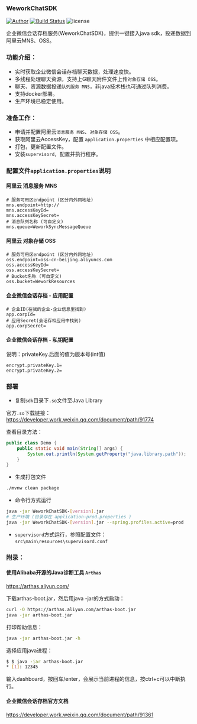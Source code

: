 ### WeworkChatSDK

[![Author](https://img.shields.io/badge/author-@chinayin-blue.svg)](https://github.com/chinayin)
[![Build Status](https://github.com/chinayin/WeworkChatSDK/workflows/JavaCI/badge.svg)](https://github.com/chinayin/WeworkChatSDK/actions)
![license](https://img.shields.io/github/license/chinayin/WeworkChatSDK.svg)

企业微信会话存档服务(WeworkChatSDK)，提供一键接入java sdk，投递数据到阿里云MNS、OSS。

### 功能介绍：

- 实时获取企业微信会话存档聊天数据，处理速度快。
- 多线程处理聊天资源，支持上G聊天附件文件上传`对象存储 OSS`。
- 聊天、资源数据投递`队列服务 MNS`，非java技术栈也可通过队列消费。
- 支持docker部署。
- 生产环境已稳定使用。

### 准备工作：

- 申请并配置阿里云`消息服务 MNS`、`对象存储 OSS`。
- 获取阿里云AccessKey，配置 `application.properties` 中相应配置项。
- 打包，更新配置文件。
- 安装`supervisord`，配置并执行程序。


### 配置文件`application.properties`说明

#### 阿里云 消息服务 MNS
```properties
# 服务可用区endpoint (区分内外网地址)
mns.endpoint=http://
mns.accessKeyId=
mns.accessKeySecret=
# 消息队列名称 (可自定义)
mns.queue=WeworkSyncMessageQueue
```

#### 阿里云 对象存储 OSS
```properties
# 服务可用区endpoint (区分内外网地址)
oss.endpoint=oss-cn-beijing.aliyuncs.com
oss.accessKeyId=
oss.accessKeySecret=
# Bucket名称 (可自定义)
oss.bucket=WeworkResources
```

#### 企业微信会话存档 - 应用配置
```properties
# 企业ID(在我的企业-企业信息里找到)
app.corpId=
# 应用Secret(会话存档应用中找到)
app.corpSecret=
```

#### 企业微信会话存档 - 私钥配置
说明：privateKey.后面的值为版本号(int值)
```properties
encrypt.privateKey.1=
encrypt.privateKey.2=
```

### 部署

- 复制`sdk`目录下`.so`文件至Java Library

官方`.so`下载链接：https://developer.work.weixin.qq.com/document/path/91774

查看目录方法：
```java
public class Demo {
    public static void main(String[] args) {
        System.out.println(System.getProperty("java.library.path"));
    }
}
```

- 生成打包文件
```bash
./mvnw clean package
```

- 命令行方式运行
```bash
java -jar WeworkChatSDK-[version].jar
# 生产环境 (目录存在 application-prod.properties )
java -jar WeworkChatSDK-[version].jar --spring.profiles.active=prod
```

- `supervisord`方式运行，参照配置文件： `src\main\resources\supervisord.conf`


### 附录：

#### 使用Alibaba开源的Java诊断工具 `Arthas`

https://arthas.aliyun.com/

下载arthas-boot.jar，然后用java -jar的方式启动：
```bash
curl -O https://arthas.aliyun.com/arthas-boot.jar
java -jar arthas-boot.jar
```

打印帮助信息：
```bash
java -jar arthas-boot.jar -h
```

选择应用java进程：
```bash
$ $ java -jar arthas-boot.jar
* [1]: 12345
```

输入dashboard，按回车/enter，会展示当前进程的信息，按ctrl+c可以中断执行。

#### 企业微信会话存档官方文档

https://developer.work.weixin.qq.com/document/path/91361

